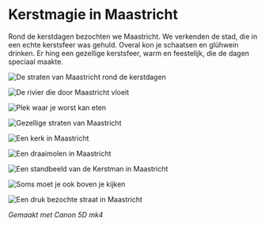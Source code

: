 # Kerstmagie in Maastricht

Rond de kerstdagen bezochten we Maastricht. We verkenden de stad, die in een echte kerstsfeer was gehuld. Overal kon je schaatsen en glühwein drinken. Er hing een gezellige kerstsfeer, warm en feestelijk, die de dagen speciaal maakte.

![De straten van Maastricht rond de kerstdagen](https://imagekit.rohan-10.workers.dev?url=https://ik.imagekit.io/rhn00jwt/tr:w-900/2019-12-21-maastricht/maastricht-collage-1.jpg)

![De rivier die door Maastricht vloeit](https://imagekit.rohan-10.workers.dev?url=https://ik.imagekit.io/rhn00jwt/tr:w-900/2019-12-21-maastricht/maastricht-collage-2.jpg)

![Plek waar je worst kan eten](https://imagekit.rohan-10.workers.dev?url=https://ik.imagekit.io/rhn00jwt/tr:w-900/2019-12-21-maastricht/20191221-maastrigt-413.jpg)

![Gezellige straten van Maastricht](https://imagekit.rohan-10.workers.dev?url=https://ik.imagekit.io/rhn00jwt/tr:w-900/2019-12-21-maastricht/maastricht-collage-3.jpg)

![Een kerk in Maastricht](https://imagekit.rohan-10.workers.dev?url=https://ik.imagekit.io/rhn00jwt/tr:w-900/2019-12-21-maastricht/maastricht-collage-4.jpg)

![Een draaimolen in Maastricht](https://imagekit.rohan-10.workers.dev?url=https://ik.imagekit.io/rhn00jwt/tr:w-900/2019-12-21-maastricht/20191221-maastrigt-424.jpg)

![Een standbeeld van de Kerstman in Maastricht](https://imagekit.rohan-10.workers.dev?url=https://ik.imagekit.io/rhn00jwt/tr:w-900/2019-12-21-maastricht/20191221-maastrigt-425.jpg)

![Soms moet je ook boven je kijken](https://imagekit.rohan-10.workers.dev?url=https://ik.imagekit.io/rhn00jwt/tr:w-900/2019-12-21-maastricht/20191221-maastrigt-432.jpg)

![Een druk bezochte straat in Maastricht](https://imagekit.rohan-10.workers.dev?url=https://ik.imagekit.io/rhn00jwt/tr:w-900/2019-12-21-maastricht/20191221-maastrigt-437.jpg)

_Gemaakt met Canon 5D mk4_
